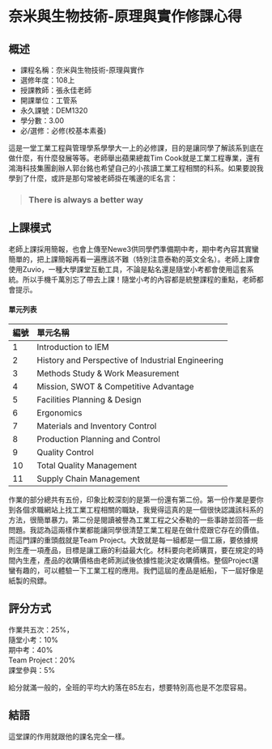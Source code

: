 
# 奈米與生物技術-原理與實作修課心得
## 概述
- 課程名稱：奈米與生物技術-原理與實作
- 選修年度：108上
- 授課教師：張永佳老師
- 開課單位：工管系    
- 永久課號：DEM1320
- 學分數：3.00
- 必/選修：必修(校基本素養)

這是一堂工業工程與管理學系學學大一上的必修課，目的是讓同學了解該系到底在做什麼，有什麼發展等等。老師舉出蘋果總裁Tim Cook就是工業工程專業，還有鴻海科技集團創辦人郭台銘也希望自己的小孩讀工業工程相關的科系。如果要說我學到了什麼，或許是那句常被老師掛在嘴邊的IE名言：
> ### There is always a better way

## 上課模式
老師上課採用簡報，也會上傳至Newe3供同學們準備期中考，期中考內容其實蠻簡單的，把上課簡報再看一遍應該不難（特別注意泰勒的英文全名）。老師上課會使用Zuvio，一種大學課堂互動工具，不論是點名還是隨堂小考都會使用這套系統。所以手機千萬別忘了帶去上課！隨堂小考的內容都是統整課程的重點，老師都會提示。
#### 單元列表

編號 | 單元名稱
--------|:-----
1|Introduction to IEM 
2|History and Perspective of Industrial Engineering 
3|Methods Study & Work Measurement 
4|Mission, SWOT & Competitive Advantage 
5|Facilities Planning & Design 
6|Ergonomics 
7|Materials and Inventory Control 
8|Production Planning and Control 
9|Quality Control 
10|Total Quality Management 
11|Supply Chain Management 

作業的部分總共有五份，印象比較深刻的是第一份還有第二份。第一份作業是要你到各個求職網站上找工業工程相關的職缺，我覺得這真的是一個很快認識該科系的方法，很簡單暴力。第二份是閱讀被譽為工業工程之父泰勒的一些事跡並回答一些問題。我認為這兩樣作業都能讓同學很清楚工業工程是在做什麼跟它存在的價值。而這門課的重頭戲就是Team Project。大致就是每一組都是一個工廠，要依據規則生產一項產品，目標是讓工廠的利益最大化。材料要向老師購買，要在規定的時間內生產，產品的收購價格由老師測試後依據性能決定收購價格。整個Project還蠻有趣的，可以體驗一下工業工程的應用。我們這屆的產品是紙船，下一屆好像是紙製的飛鏢。

## 評分方式
作業共五次：25%，<br/>
隨堂小考：10%<br/>
期中考：40%<br/>
Team Project：20%<br/>
課堂參與：5%   

給分就滿一般的，全班的平均大約落在85左右，想要特別高也是不怎麼容易。

## 結語

這堂課的作用就跟他的課名完全一樣。
